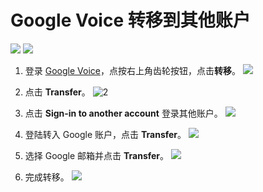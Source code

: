 # Google Voice 转移到其他账户

[![](https://img.shields.io/badge/Twitter-%E6%8E%A8%E7%89%B9-%231BA1F3)](https://twitter.com/qingmail) [![](https://img.shields.io/badge/Telegram-%E8%AE%A8%E8%AE%BA%E7%BE%A4-%2323A5E4)](https://t.me/V2EXPro) 

1. 登录 [Google Voice](https://voice.google.com/u/0/messages)，点按右上角齿轮按钮，点击**转移**。
![](https://tvax4.sinaimg.cn/large/008eZBHKly1gpa20c1375j31vg1480uc.jpg)

2. 点击 **Transfer**。
![2](https://tvax3.sinaimg.cn/large/008eZBHKly1gpa20iay7dj31uy146jt3.jpg)

3. 点击 **Sign-in to another account** 登录其他账户。
![](https://tvax1.sinaimg.cn/large/008eZBHKly1gpa232mh2sj31uy146whk.jpg)



4. 登陆转入 Google 账户，点击 **Transfer**。
![](https://tva4.sinaimg.cn/large/008eZBHKly1gpa20srh3uj31jq0jaweu.jpg)



5. 选择 Google 邮箱并点击 **Transfer**。
![](https://tvax2.sinaimg.cn/large/008eZBHKly1gpa20ximnkj31tk168tbl.jpg)

6. 完成转移。
![](https://tva1.sinaimg.cn/large/008eZBHKly1gpa2120zx9j30yy0est9b.jpg)
